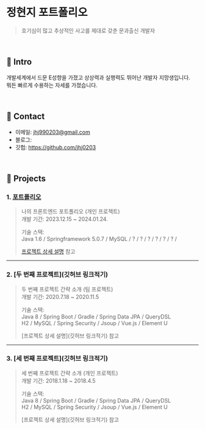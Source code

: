 # 정현지 포트폴리오
> 호기심이 많고 추상적인 사고를 제대로 갖춘 문과출신 개발자
</br>

## :pushpin: Intro
개발세계에서 드문 E성향을 가졌고 상상력과 실행력도 뛰어난 개발자 지망생입니다.<br>
뭐든 빠르게 수용하는 자세를 가졌습니다.

</br>

## :pushpin: Contact
- 이메일: jhj990203@gmail.com
- 블로그: 
- 깃헙: https://github.com/jhj0203

</br>

## :pushpin: Projects
### 1. [포트폴리오](https://github.com/2023-SMHRD-IS-AI1/RepoUp)
>나의 프론트엔드 포트폴리오 (개인 프로젝트)  
>개발 기간: 2023.12.15 ~ 2024.01.24.  
>  
>기술 스택:  
>Java 1.6 / Springframework 5.0.7 / MySQL / ? / 
>? / ? / ? / ? / ? / 
>  
>[프로젝트 상세 설명](https://github.com/2023-SMHRD-IS-AI1/RepoUp) 참고

---

### 2. [두 번째 프로젝트](깃허브 링크적기)
>두 번째 프로젝트 간략 소개  (팀 프로젝트)  
>개발 기간: 2020.7.18 ~ 2020.11.5  
>  
>기술 스택:  
>Java 8 / Spring Boot / Gradle / Spring Data JPA / QueryDSL  
>H2 / MySQL / Spring Security / Jsoup / Vue.js / Element U  
>  
>[프로젝트 상세 설명](깃허브 링크적기) 참고

---

### 3. [세 번째 프로젝트](깃허브 링크적기)
>세 번째 프로젝트 간략 소개  (개인 프로젝트)  
>개발 기간: 2018.1.18 ~ 2018.4.5  
>  
>기술 스택:  
>Java 8 / Spring Boot / Gradle / Spring Data JPA / QueryDSL  
>H2 / MySQL / Spring Security / Jsoup / Vue.js / Element U  
>  
>[프로젝트 상세 설명](깃허브 링크적기) 참고
